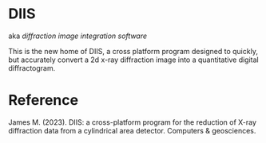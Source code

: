 # DIIS
aka _diffraction image integration software_

This is the new home of DIIS, a cross platform program designed to quickly, but accurately convert a 2d x-ray diffraction image into a quantitative digital diffractogram.

# Reference

James M. (2023). DIIS: a cross-platform program for the reduction of X-ray diffraction data from a cylindrical area detector. Computers & geosciences.
